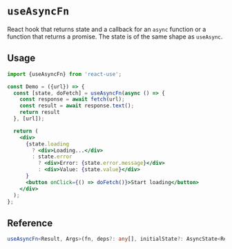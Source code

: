 # `useAsyncFn`

React hook that returns state and a callback for an `async` function or a
function that returns a promise. The state is of the same shape as `useAsync`.

## Usage

```jsx
import {useAsyncFn} from 'react-use';

const Demo = ({url}) => {
  const [state, doFetch] = useAsyncFn(async () => {
    const response = await fetch(url);
    const result = await response.text();
    return result
  }, [url]);

  return (
    <div>
      {state.loading
        ? <div>Loading...</div>
        : state.error
          ? <div>Error: {state.error.message}</div>
          : <div>Value: {state.value}</div>
      }
      <button onClick={() => doFetch()}>Start loading</button>
    </div>
  );
};
```

## Reference
<!-- eslint-skip -->
```ts
useAsyncFn<Result, Args>(fn, deps?: any[], initialState?: AsyncState<Result>);
```

